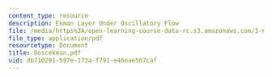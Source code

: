 ```yaml
---
content_type: resource
description: Ekman Layer Under Oscillatory Flow
file: /media/https%3A/open-learning-course-data-rc.s3.amazonaws.com/1-63-advanced-fluid-dynamics-of-the-environment-fall-2002/db710291597e173af791e46eae567caf_8oscekman.pdf
file_type: application/pdf
resourcetype: Document
title: 8oscekman.pdf
uid: db710291-597e-173a-f791-e46eae567caf
---
```

